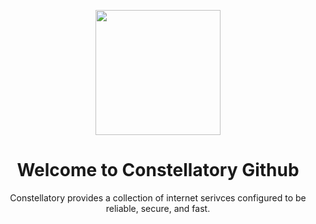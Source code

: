 <p align="center">   <img width="200px" src="https://itzzen.net/stars.svg" /> </p>
<h1 align="center">Welcome to Constellatory Github</h1>
<p align="center">Constellatory provides a collection of internet serivces configured to be reliable, secure, and fast.</p>

